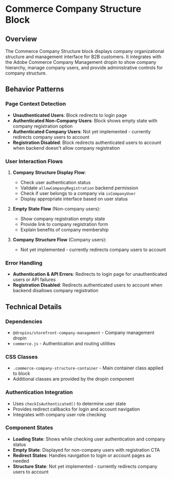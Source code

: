 # Commerce Company Structure Block

## Overview

The Commerce Company Structure block displays company organizational structure and management interface for B2B customers. It integrates with the Adobe Commerce Company Management dropin to show company hierarchy, manage company users, and provide administrative controls for company structure.

<!-- ## Integration -->

<!-- ### Block Configuration

No block configuration is read via `readBlockConfig()`. -->

<!-- ### URL Parameters

No URL parameters affect this block's behavior. -->

<!-- ### Local Storage

No localStorage keys are used by this block. -->

<!-- ### Events -->

<!-- #### Event Listeners

No direct event listeners are implemented in this block. -->

<!-- #### Event Emitters

No events are emitted by this block. -->

## Behavior Patterns

### Page Context Detection

- **Unauthenticated Users**: Block redirects to login page
- **Authenticated Non-Company Users**: Block shows empty state with company registration option
- **Authenticated Company Users**: Not yet implemented - currently redirects company users to account
- **Registration Disabled**: Block redirects authenticated users to account when backend doesn't allow company registration

### User Interaction Flows

1. **Company Structure Display Flow**:
   - Check user authentication status
   - Validate `allowCompanyRegistration` backend permission
   - Check if user belongs to a company via `isCompanyUser`
   - Display appropriate interface based on user status

2. **Empty State Flow** (Non-company users):
   - Show company registration empty state
   - Provide link to company registration form
   - Explain benefits of company membership

3. **Company Structure Flow** (Company users):
   - Not yet implemented - currently redirects company users to account

### Error Handling

- **Authentication & API Errors**: Redirects to login page for unauthenticated users or API failures
- **Registration Disabled**: Redirects authenticated users to account when backend disallows company registration

## Technical Details

### Dependencies

- `@dropins/storefront-company-management` - Company management dropin
- `commerce.js` - Authentication and routing utilities

### CSS Classes

- `.commerce-company-structure-container` - Main container class applied to block
- Additional classes are provided by the dropin component

### Authentication Integration

- Uses `checkIsAuthenticated()` to determine user state
- Provides redirect callbacks for login and account navigation
- Integrates with company user role checking

### Component States

- **Loading State**: Shows while checking user authentication and company status
- **Empty State**: Displayed for non-company users with registration CTA
- **Redirect States**: Handles navigation to login or account pages as needed
- **Structure State**: Not yet implemented - currently redirects company users to account
